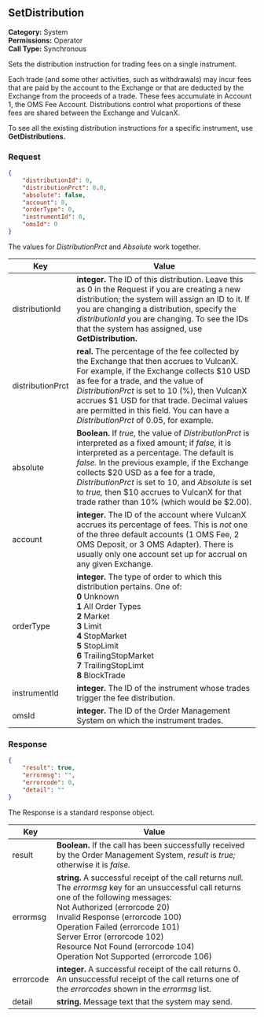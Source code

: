 ## SetDistribution

**Category:** System<br />**Permissions:** Operator<br />**Call Type:** Synchronous

Sets the distribution instruction for trading fees on a single instrument.

Each trade (and some other activities, such as withdrawals) may incur fees that are paid by the account to the Exchange or that are deducted by the Exchange from the proceeds of a trade. These fees accumulate in Account 1, the OMS Fee Account. Distributions control what proportions of these fees are shared between the Exchange and VulcanX.

To see all the existing distribution instructions for a specific instrument, use **GetDistributions.** 

### Request

```json
{
    "distributionId": 0,
    "distributionPrct": 0.0,
    "absolute": false,
    "account": 0,
    "orderType": 0,
    "instrumentId": 0,
    "omsId": 0
}
```

The values for *DistributionPrct* and *Absolute* work together.

| Key              | Value                                                        |
| ---------------- | ------------------------------------------------------------ |
| distributionId   | **integer.** The ID of this distribution. Leave this as 0 in the Request if you are creating a new distribution; the system will assign an ID to it. If you are changing a distribution, specify the *distributionId* you are changing. To see the IDs that the system has assigned, use **GetDistribution.** |
| distributionPrct | **real.** The percentage of the fee collected by the Exchange that then accrues to VulcanX. For example, if the Exchange collects $10 USD as fee for a trade, and the value of *DistributionPrct* is set to 10 (%), then VulcanX accrues $1 USD for that trade. Decimal values are permitted in this field. You can have a *DistributionPrct* of 0.05, for example. |
| absolute         | **Boolean.** If *true,* the value of *DistributionPrct* is interpreted as a fixed amount; if *false,* it is interpreted as a percentage. The default is *false.* In the previous example, if the Exchange collects $20 USD as a fee for a trade, *DistributionPrct* is set to 10, and *Absolute* is set to *true,* then $10 accrues to VulcanX for that trade rather than 10% (which would be $2.00). |
| account          | **integer.** The ID of the account where VulcanX accrues its percentage of fees. This is *not* one of the three default accounts (1 OMS Fee, 2 OMS Deposit, or 3 OMS Adapter). There is usually only one account set up for accrual on any given Exchange. |
| orderType        | **integer.** The type of order to which this distribution pertains. One of:<br />**0** Unknown<br />**1** All Order Types<br />**2** Market<br />**3** Limit<br />**4** StopMarket<br />**5** StopLimit<br />**6** TrailingStopMarket<br />**7** TrailingStopLimt<br />**8** BlockTrade |
| instrumentId     | **integer.** The ID of the instrument whose trades trigger the fee distribution. |
| omsId            | **integer.** The ID of the Order Management System on which the instrument trades. |

### Response

```json
{
    "result": true,
    "errormsg": "",
    "errorcode": 0,
    "detail": ""
}
```
The Response is a standard response object.

| Key       | Value                                                        |
| --------- | ------------------------------------------------------------ |
| result    | **Boolean.** If the call has been successfully received by the Order Management System, *result* is *true;* otherwise it is *false.* |
| errormsg  | **string.** A successful receipt of the call returns *null.* The *errormsg* key for an unsuccessful call returns one of the following messages:<br />Not Authorized (errorcode 20)<br />Invalid Response (errorcode 100)<br />Operation Failed (errorcode 101)<br />Server Error (errorcode 102)<br />Resource Not Found (errorcode 104)<br />Operation Not Supported (errorcode 106) |
| errorcode | **integer.** A successful receipt of the call returns 0. An unsuccessful receipt of the call returns one of the *errorcodes* shown in the *errormsg* list. |
| detail    | **string.** Message text that the system may send.           |
